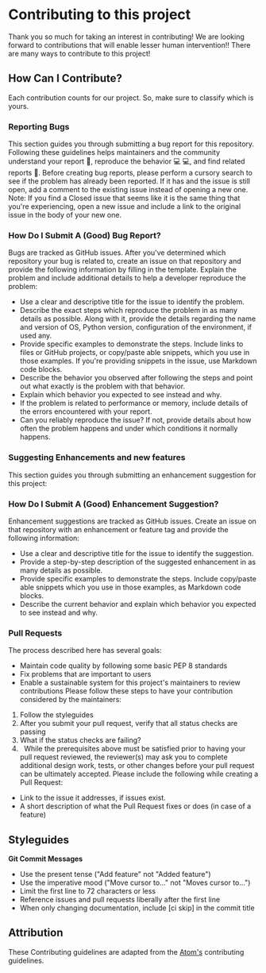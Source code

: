 


# **Contributing to this project**

Thank you so much for taking an interest in contributing! We are looking forward to contributions that will enable lesser human intervention!! There are many ways to contribute to this project!

## **How Can I Contribute?**

Each contribution counts for our project. So, make sure to classify which is yours.

### **Reporting Bugs**

This section guides you through submitting a bug report for this repository. Following these guidelines helps maintainers and the community understand your report 📝, reproduce the behavior 💻 💻, and find related reports 🔎.
Before creating bug reports, please perform a cursory search to see if the problem has already been reported. If it has and the issue is still open, add a comment to the existing issue instead of opening a new one.
Note: If you find a Closed issue that seems like it is the same thing that you're experiencing, open a new issue and include a link to the original issue in the body of your new one.

### **How Do I Submit A (Good) Bug Report?**

Bugs are tracked as GitHub issues. After you've determined which repository your bug is related to, create an issue on that repository and provide the following information by filling in the template.
Explain the problem and include additional details to help a developer reproduce the problem:
*	Use a clear and descriptive title for the issue to identify the problem.
*	Describe the exact steps which reproduce the problem in as many details as possible. Along with it, provide the details regarding the name and version of OS, Python version, configuration of the environment, if used any.
*	Provide specific examples to demonstrate the steps. Include links to files or GitHub projects, or copy/paste able snippets, which you use in those examples. If you're providing snippets in the issue, use Markdown code blocks.
*	Describe the behavior you observed after following the steps and point out what exactly is the problem with that behavior.
*	Explain which behavior you expected to see instead and why.
*	If the problem is related to performance or memory, include details of the errors encountered with your report.
*	Can you reliably reproduce the issue? If not, provide details about how often the problem happens and under which conditions it normally happens.

### **Suggesting Enhancements and new features**

This section guides you through submitting an enhancement suggestion for this project:

### **How Do I Submit A (Good) Enhancement Suggestion?**

Enhancement suggestions are tracked as GitHub issues. Create an issue on that repository with an enhancement or feature tag and provide the following information:
*	Use a clear and descriptive title for the issue to identify the suggestion.
*	Provide a step-by-step description of the suggested enhancement in as many details as possible.
*	Provide specific examples to demonstrate the steps. Include copy/paste able snippets which you use in those examples, as Markdown code blocks.
*	Describe the current behavior and explain which behavior you expected to see instead and why.

### **Pull Requests**

The process described here has several goals:
*	Maintain code quality by following some basic PEP 8 standards
*	Fix problems that are important to users
*	Enable a sustainable system for this project's maintainers to review contributions
Please follow these steps to have your contribution considered by the maintainers:
1.	Follow the styleguides
2.	After you submit your pull request, verify that all status checks are passing
3.	What if the status checks are failing?
4.	 
While the prerequisites above must be satisfied prior to having your pull request reviewed, the reviewer(s) may ask you to complete additional design work, tests, or other changes before your pull request can be ultimately accepted.
Please include the following while creating a Pull Request:
*	Link to the issue it addresses, if issues exist.
*	A short description of what the Pull Request fixes or does (in case of a feature)

## **Styleguides**

**Git Commit Messages**
*	Use the present tense ("Add feature" not "Added feature")
*	Use the imperative mood ("Move cursor to..." not "Moves cursor to...")
*	Limit the first line to 72 characters or less
*	Reference issues and pull requests liberally after the first line
*	When only changing documentation, include [ci skip] in the commit title

## **Attribution**
These Contributing guidelines are adapted from the [Atom's](https://github.com/atom/atom/blob/master/CONTRIBUTING.md) contributing guidelines.

